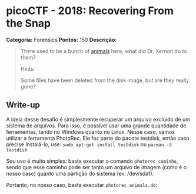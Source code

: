 # picoCTF - 2018: Recovering From the Snap

**Categoria:** Forensics
**Pontos:** 150
**Descrição:**

> There used to be a bunch of [animals](animals.dd) here, what did Dr. Xernon do to them?
>
> Hints:
> 
> Some files have been deleted from the disk image, but are they really gone?

## Write-up

A ideia desse desafio é simplesmente recuperar um arquivo excluido de um sistema de arquivos. 
Para isso, é possível usar uma grande quantidade de ferramentas, tando no Windows quanto no Linux.
Nesse caso, vamos utilizar a ferramenta PhotoRec. 
Ele faz parte do pacote testdisk, então caso precise instalá-lo, use:
`sudo apt-get install testdisk` ou `pacman -S testdisk`

Seu uso é muito simples: basta executar o comando `photorec caminho`, 
sendo que esse caminho pode ser tanto um arquivo de imagem (como é o nosso caso) quanto uma partição do sistema (ex: /dev/sda1).

Portanto, no nosso caso, basta executar `photorec animals.dd`:
